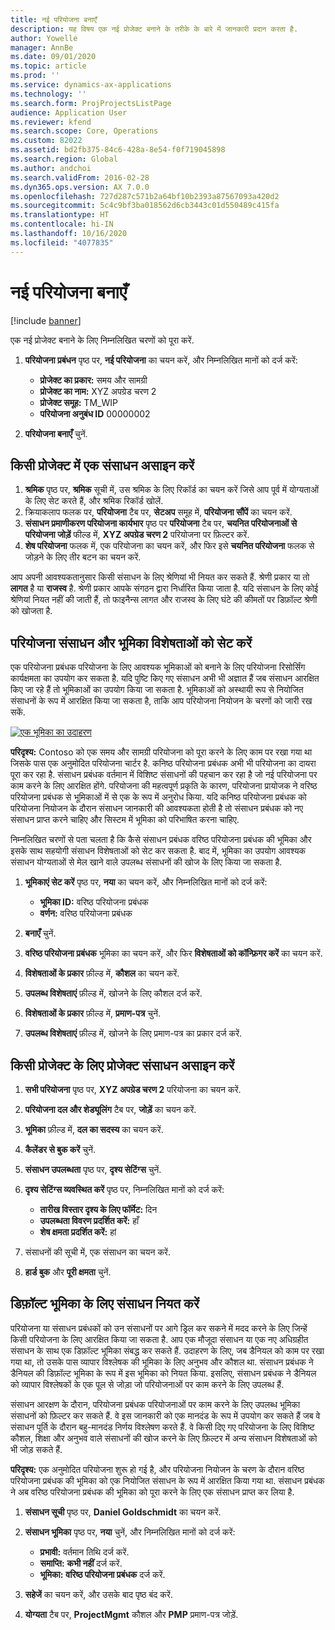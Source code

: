 ```yaml
---
title: नई परियोजना बनाएँ
description: यह विषय एक नई प्रोजेक्ट बनाने के तरीके के बारे में जानकारी प्रदान करता है.
author: Yowelle
manager: AnnBe
ms.date: 09/01/2020
ms.topic: article
ms.prod: ''
ms.service: dynamics-ax-applications
ms.technology: ''
ms.search.form: ProjProjectsListPage
audience: Application User
ms.reviewer: kfend
ms.search.scope: Core, Operations
ms.custom: 82022
ms.assetid: bd2fb375-84c6-428a-8e54-f0f719045898
ms.search.region: Global
ms.author: andchoi
ms.search.validFrom: 2016-02-28
ms.dyn365.ops.version: AX 7.0.0
ms.openlocfilehash: 727d287c571b2a64bf10b2393a87567093a420d2
ms.sourcegitcommit: 5c4c9bf3ba018562d6cb3443c01d550489c415fa
ms.translationtype: HT
ms.contentlocale: hi-IN
ms.lasthandoff: 10/16/2020
ms.locfileid: "4077835"
---
```

# <a name="create-a-new-project"></a>नई परियोजना बनाएँ

[!include [banner](../includes/banner.md)]

एक नई प्रोजेक्ट बनाने के लिए निम्नलिखित चरणों को पूरा करें.

1. **परियोजना प्रबंधन** पृष्ठ पर, **नई परियोजना** का चयन करें, और निम्नलिखित मानों को दर्ज करें:

    - **प्रोजेक्ट का प्रकार:** समय और सामग्री
    - **प्रोजेक्ट का नाम:** XYZ अपग्रेड चरण 2
    - **प्रोजेक्ट समूह:** TM\_WIP
    - **परियोजना अनुबंध ID** 00000002

2. **परियोजना बनाएँ** चुनें.

## <a name="assign-a-resource-to-a-project"></a>किसी प्रोजेक्ट में एक संसाधन असाइन करें

1. **श्रमिक** पृष्ठ पर, **श्रमिक** सूची में, उस श्रमिक के लिए रिकॉर्ड का चयन करें जिसे आप पूर्व में योग्यताओं के लिए सेट करते हैं, और श्रमिक रिकॉर्ड खोलें.
2. क्रियाकलाप फलक पर, **परियोजना** टैब पर, **सेटअप** समूह में, **परियोजना सौंपें**  का चयन करें.
3. **संसाधन प्रमाणीकरण परियोजना कार्यभार** पृष्ठ पर **परियोजना** टैब पर, **चयनित परियोजनाओं से परियोजना जोड़ें** फील्ड में, **XYZ अपग्रेड चरण 2** परियोजना पर फ़िल्टर करें.
4. **शेष परियोजना** फलक में, एक परियोजना का चयन करें, और फिर इसे **चयनित परियोजना** फलक से जोड़ने के लिए तीर बटन का चयन करें.

आप अपनी आवश्यकतानुसार किसी संसाधन के लिए श्रेणियां भी नियत कर सकते हैं. श्रेणी प्रकार या तो **लागत** है या **राजस्व** है. श्रेणी प्रकार आपके संगठन द्वारा निर्धारित किया जाता है. यदि संसाधन के लिए कोई श्रेणियां नियत नहीं की जाती हैं, तो फाइनैन्स लागत और राजस्व के लिए घंटे की कीमतों पर डिफ़ॉल्ट श्रेणी को खोजता है.

## <a name="set-up-project-resource-and-role-characteristics"></a>परियोजना संसाधन और भूमिका विशेषताओं को सेट करें

एक परियोजना प्रबंधक परियोजना के लिए आवश्यक भूमिकाओं को बनाने के लिए परियोजना रिसोर्सिंग कार्यक्षमता का उपयोग कर सकता है. यदि पुष्टि किए गए संसाधन अभी भी अज्ञात हैं जब संसाधन आरक्षित किए जा रहे हैं तो भूमिकाओं का उपयोग किया जा सकता है. भूमिकाओं को अस्थायी रूप से नियोजित संसाधनों के रूप में आरक्षित किया जा सकता है, ताकि आप परियोजना नियोजन के चरणों को जारी रख सकें.

[![एक भूमिका का उदाहरण](./media/projectresourcing05.jpg)](./media/projectresourcing05.jpg) 

**परिदृश्य:** Contoso को एक समय और सामग्री परियोजना को पूरा करने के लिए काम पर रखा गया था जिसके पास एक अनुमोदित परियोजना चार्टर है. कनिष्ठ परियोजना प्रबंधक अभी भी परियोजना का दायरा पूरा कर रहा है. संसाधन प्रबंधक वर्तमान में विशिष्ट संसाधनों की पहचान कर रहा है जो नई परियोजना पर काम करने के लिए आरक्षित होंगे. परियोजना की महत्वपूर्ण प्रकृति के कारण, परियोजना प्रायोजक ने वरिष्ठ परियोजना प्रबंधक से भूमिकाओं में से एक के रूप में अनुरोध किया. यदि कनिष्ठ परियोजना प्रबंधक को परियोजना नियोजन के दौरान संसाधन जानकारी की आवश्यकता होती है तो संसाधन प्रबंधक को नए संसाधन प्राप्त करने चाहिए और सिस्टम में भूमिका को परिभाषित करना चाहिए.

निम्नलिखित चरणों से पता चलता है कि कैसे संसाधन प्रबंधक वरिष्ठ परियोजना प्रबंधक की भूमिका और इसके साथ सहयोगी संसाधन विशेषताओं को सेट कर सकता है. बाद में, भूमिका का उपयोग आवश्यक संसाधन योग्यताओं से मेल खाने वाले उपलब्ध संसाधनों की खोज के लिए किया जा सकता है.

1. **भूमिकाएं सेट करें** पृष्ठ पर, **नया** का चयन करें, और निम्नलिखित मानों को दर्ज करें:

    - **भूमिका ID:** वरिष्ठ परियोजना प्रबंधक
    - **वर्णन:** वरिष्ठ परियोजना प्रबंधक

2. **बनाएँ** चुनें.
3. **वरिष्ठ परियोजना प्रबंधक** भूमिका का चयन करें, और फिर **विशेषताओं को कॉन्फ़िगर करें** का चयन करें.
4. **विशेषताओं के प्रकार** फ़ील्ड में, **कौशल** का चयन करें.
5. **उपलब्ध विशेषताएं** फ़ील्ड में, खोजने के लिए कौशल दर्ज करें.
6. **विशेषताओं के प्रकार** फ़ील्ड में, **प्रमाण-पत्र** चुनें.
7. **उपलब्ध विशेषताएं** फ़ील्ड में, खोजने के लिए प्रमाण-पत्र का प्रकार दर्ज करें.

## <a name="assign-a-project-resource-to-a-project"></a>किसी प्रोजेक्ट के लिए प्रोजेक्ट संसाधन असाइन करें

1. **सभी परियोजना** पृष्ठ पर, **XYZ अपग्रेड चरण 2** परियोजना का चयन करें.
2. **परियोजना दल और शेड्यूलिंग** टैब पर, **जोड़ें** का चयन करें.
3. **भूमिका** फ़ील्ड में, **दल का सदस्य** का चयन करें.
4. **कैलेंडर से बुक करें** चुनें.
5. **संसाधन उपलब्धता** पृष्ठ पर, **दृश्य सेटिंग्स** चुनें.
6. **दृश्य सेटिंग्स व्यवस्थित करें** पृष्ठ पर, निम्नलिखित मानों को दर्ज करें:

    - **तारीख विस्तार दृश्य के लिए फॉर्मेट:** दिन
    - **उपलब्धता विवरण प्रदर्शित करें:** हाँ
    - **शेष क्षमता प्रदर्शित करें:** हां

7. संसाधनों की सूची में, एक संसाधन का चयन करें.
8. **हार्ड बुक** और **पूरी क्षमता** चुनें.

## <a name="assign-a-resource-to-a-default-role"></a>डिफ़ॉल्ट भूमिका के लिए संसाधन नियत करें

परियोजना या संसाधन प्रबंधकों को उन संसाधनों पर आगे ड्रिल कर सकने में मदद करने के लिए जिन्हें किसी परियोजना के लिए आरक्षित किया जा सकता है. आप एक मौजूदा संसाधन या एक नए अधिग्रहीत संसाधन के साथ एक डिफ़ॉल्ट भूमिका संबद्ध कर सकते हैं. उदाहरण के लिए, जब डैनियल को काम पर रखा गया था, तो उसके पास व्यापार विश्लेषक की भूमिका के लिए अनुभव और कौशल था. संसाधन प्रबंधक ने डैनियल की डिफ़ॉल्ट भूमिका के रूप में इस भूमिका को नियत किया. इसलिए, संसाधन प्रबंधक ने डैनियल को व्यापार विश्लेषकों के एक पूल से जोड़ा जो परियोजनाओं पर काम करने के लिए उपलब्ध हैं.

संसाधन आरक्षण के दौरान, परियोजना प्रबंधक परियोजनाओं पर काम करने के लिए उपलब्ध भूमिका संसाधनों को फ़िल्टर कर सकते हैं. वे इस जानकारी को एक मानदंड के रूप में उपयोग कर सकते हैं जब वे संसाधन पूर्ति के दौरान बहु-मानदंड निर्णय विश्लेषण करते हैं. वे किसी दिए गए परियोजना के लिए विशिष्ट कौशल, शिक्षा और अनुभव वाले संसाधनों की खोज करने के लिए फ़िल्टर में अन्य संसाधन विशेषताओं को भी जोड़ सकते हैं.

**परिदृश्य:** एक अनुमोदित परियोजना शुरू हो गई है, और परियोजना नियोजन के चरण के दौरान वरिष्ठ परियोजना प्रबंधक की भूमिका को एक नियोजित संसाधन के रूप में आरक्षित किया गया था. संसाधन प्रबंधक ने अब वरिष्ठ परियोजना प्रबंधक की भूमिका को पूरा करने के लिए एक संसाधन प्राप्त कर लिया है.

1. **संसाधन सूची** पृष्ठ पर, **Daniel Goldschmidt** का चयन करें.
2. **संसाधन भूमिका** पृष्ठ पर, **नया** चुनें, और निम्नलिखित मानों को दर्ज करें:

    - **प्रभावी:** वर्तमान तिथि दर्ज करें.
    - **समाप्ति:** **कभी नहीं** दर्ज करें.
    - **भूमिका:** **वरिष्ठ परियोजना प्रबंधक**  दर्ज करें.

3. **सहेजें** का चयन करें, और उसके बाद पृष्ठ बंद करें.
4. **योग्यता** टैब पर, **ProjectMgmt** कौशल और **PMP** प्रमाण-पत्र जोड़ें.

